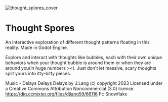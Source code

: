 ![thought_splores_cover](https://github.com/user-attachments/assets/0cf3a476-f951-4a24-84f7-d06ccd820dcc)

# Thought Spores
 An interactive exploration of different thought patterns floating in this reality.
 Made in Godot Engine.

Explore and interact with thoughts like bubbles, each with their own unique behaviors when your thought bubble is around them or when they are around you(in huge numbers ><). 
Just don't let massive, scary thoughts split yours into itty-bitty pieces.

Music - Delays Delays Delays by J.Lang (c) copyright 2023 Licensed under a Creative Commons Attribution Noncommercial  (3.0) license. 
https://dig.ccmixter.org/files/djlang59/66116 Ft: Snowflake

